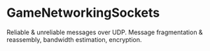 # GameNetworkingSockets
Reliable &amp; unreliable messages over UDP.  Message fragmentation &amp; reassembly, bandwidth estimation, encryption.
